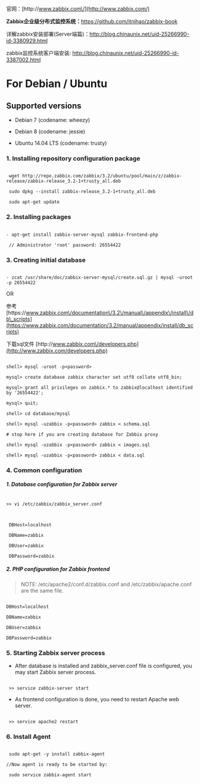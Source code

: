 官网：[http:\/\/www.zabbix.com\/](http://www.zabbix.com/)

**Zabbix企业级分布式监控系统：**[https:\/\/github.com\/itnihao\/zabbix-book](https://github.com/itnihao/zabbix-book)

详解zabbix安装部署\(Server端篇\)：[http:\/\/blog.chinaunix.net\/uid-25266990-id-3380929.html](http://blog.chinaunix.net/uid-25266990-id-3380929.html)

zabbix监控系统客户端安装: [http:\/\/blog.chinaunix.net\/uid-25266990-id-3387002.html](http://blog.chinaunix.net/uid-25266990-id-3387002.html)

# For Debian \/ Ubuntu

## Supported versions

* Debian 7 \(codename: wheezy\)

* Debian 8 \(codename: jessie\)

* Ubuntu 14.04 LTS \(codename: trusty\)


### 1. Installing repository configuration package

```

 wget http://repo.zabbix.com/zabbix/3.2/ubuntu/pool/main/z/zabbix-release/zabbix-release_3.2-1+trusty_all.deb

 sudo dpkg --install zabbix-release_3.2-1+trusty_all.deb

 sudo apt-get update

```

### 2. Installing packages

```

- apt-get install zabbix-server-mysql zabbix-frontend-php

 // Administrator 'root' password: 26554422

```

### 3. Creating initial database

```

- zcat /usr/share/doc/zabbix-server-mysql/create.sql.gz | mysql -uroot -p 26554422

```

OR

参考 [https:\/\/www.zabbix.com\/documentation\/3.2\/manual\/appendix\/install\/db\_scripts](https://www.zabbix.com/documentation/3.2/manual/appendix/install/db_scripts)

下载sql文件 [http:\/\/www.zabbix.com\/developers.php](http://www.zabbix.com/developers.php)

```

shell> mysql -uroot -p<password>

mysql> create database zabbix character set utf8 collate utf8_bin;

mysql> grant all privileges on zabbix.* to zabbix@localhost identified by '26554422';

mysql> quit;

shell> cd database/mysql

shell> mysql -uzabbix -p<password> zabbix < schema.sql

# stop here if you are creating database for Zabbix proxy

shell> mysql -uzabbix -p<password> zabbix < images.sql

shell> mysql -uzabbix -p<password> zabbix < data.sql

```

### 4. Common configuration

##### 1. Database configuration for Zabbix server

```

>> vi /etc/zabbix/zabbix_server.conf



 DBHost=localhost

 DBName=zabbix

 DBUser=zabbix

 DBPassword=zabbix

```

##### 2. PHP configuration for Zabbix frontend

> NOTE: \/etc\/apache2\/conf.d\/zabbix.conf and \/etc\/zabbix\/apache.conf are the same file.

```

DBHost=localhost

DBName=zabbix

DBUser=zabbix

DBPassword=zabbix

```

### 5. Starting Zabbix server process

* After database is installed and zabbix\_server.conf file is configured, you may start Zabbix server process.

```

 >> service zabbix-server start

```

* As frontend configuration is done, you need to restart Apache web server.

```

 >> service apache2 restart

```

### 6. Install Agent

```

 sudo apt-get -y install zabbix-agent

//Now agent is ready to be started by:

 sudo service zabbix-agent start

```

